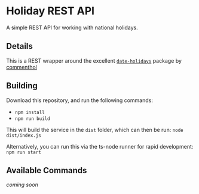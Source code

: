 # Holiday REST API
A simple REST API for working with national holidays.

## Details
This is a REST wrapper around the excellent [`date-holidays`](https://github.com/commenthol/date-holidays) package by [commenthol](https://github.com/commenthol)

## Building
Download this repository, and run the following commands:
* `npm install`
* `npm run build`

This will build the service in the `dist` folder, which can then be run:
`node dist/index.js`

Alternatively, you can run this via the ts-node runner for rapid development: `npm run start`

## Available Commands

_coming soon_
